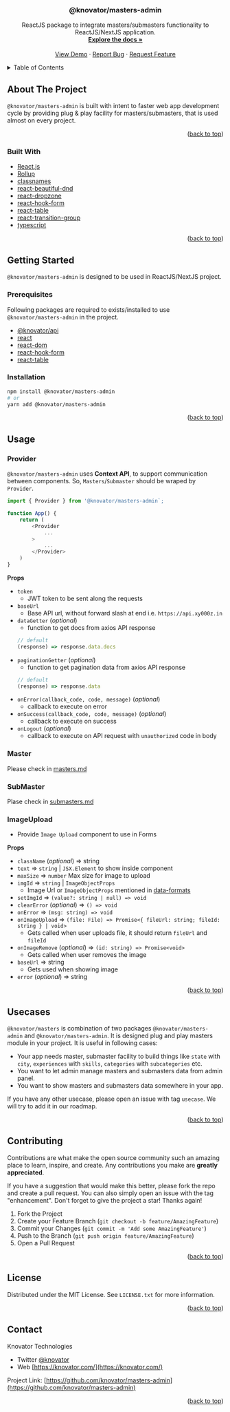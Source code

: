 <div id="top"></div>

<!-- PROJECT LOGO -->
<br />
<div align="center">
  <!-- <a href="https://github.com/knovator/masters-admin">
    <img src="images/logo.png" alt="Logo" width="80" height="80">
  </a> -->

<h3 align="center">@knovator/masters-admin</h3>

  <p align="center">
    ReactJS package to integrate masters/submasters functionality to ReactJS/NextJS application.
    <br />
    <a href="https://github.com/knovator/masters-admin"><strong>Explore the docs »</strong></a>
    <br />
    <br />
    <a href="https://github.com/knovator/masters-admin">View Demo</a>
    ·
    <a href="https://github.com/knovator/masters-admin/issues">Report Bug</a>
    ·
    <a href="https://github.com/knovator/masters-admin/issues">Request Feature</a>
  </p>
</div>



<!-- TABLE OF CONTENTS -->
<details>
  <summary>Table of Contents</summary>
  <ol>
    <li>
      <a href="#about-the-project">About The Project</a>
      <ul>
        <li><a href="#built-with">Built With</a></li>
      </ul>
    </li>
    <li>
      <a href="#getting-started">Getting Started</a>
      <ul>
        <li><a href="#prerequisites">Prerequisites</a></li>
        <li><a href="#installation">Installation</a></li>
      </ul>
    </li>
    <li>
      <a href="#usage">Usage</a>
      <ul>
        <li><a href="#provider">Provider</a></li>
        <li><a href="#master">Master</a></li>
        <li><a href="#submaster">SubMaster</a></li>
        <li><a href="#imageupload">ImageUpload</a></li>
      </ul>
    </li>
    <li><a href="#usecases">Usecases</a></li>
    <li><a href="#contributing">Contributing</a></li>
    <li><a href="#contact">Contact</a></li>
  </ol>
</details>



<!-- ABOUT THE PROJECT -->
## About The Project

`@knovator/masters-admin` is built with intent to faster web app development cycle by providing plug & play facility for masters/submasters, that is used almost on every project.

<p align="right">(<a href="#top">back to top</a>)</p>

### Built With

* [React.js](https://reactjs.org/)
* [Rollup](https://rollupjs.org)
* [classnames](https://www.npmjs.com/package/classnames)
* [react-beautiful-dnd](https://www.npmjs.com/package/react-beautiful-dnd)
* [react-dropzone](https://www.npmjs.com/package/react-dropzone)
* [react-hook-form](https://www.npmjs.com/package/react-hook-form)
* [react-table](https://www.npmjs.com/package/react-table)
* [react-transition-group](https://www.npmjs.com/package/react-transition-group)
* [typescript](https://www.typescriptlang.org)

<p align="right">(<a href="#top">back to top</a>)</p>



<!-- GETTING STARTED -->
## Getting Started

`@knovator/masters-admin` is designed to be used in ReactJS/NextJS project.

### Prerequisites

Following packages are required to exists/installed to use `@knovator/masters-admin` in the project.
- [@knovator/api](https://www.npmjs.com/package/@knovator/api)
- [react](https://www.npmjs.com/package/react)
- [react-dom](https://www.npmjs.com/package/react-dom)
- [react-hook-form](https://www.npmjs.com/package/react-hook-form)
- [react-table](https://www.npmjs.com/package/react-table)

### Installation

   ```sh
   npm install @knovator/masters-admin
   # or
   yarn add @knovator/masters-admin
   ```

<p align="right">(<a href="#top">back to top</a>)</p>



<!-- USAGE EXAMPLES -->
## Usage

### Provider
`@knovator/masters-admin` uses **Context API**, to support communication between components. So, `Masters`/`Submaster` should be wraped by `Provider`.
```js
import { Provider } from '@knovator/masters-admin`;

function App() {
    return (
        <Provider
            ...
        >
            ...
        </Provider>
    )
}
```

**Props**
- `token`
    - JWT token to be sent along the requests
- `baseUrl`
    - Base API url, without forward slash at end i.e. `https://api.xy000z.in`
- `dataGetter` (*optional*)
    - function to get docs from axios API response
    ```js
    // default
    (response) => response.data.docs
    ```
- `paginationGetter` (*optional*)
    - function to get pagination data from axios API response
    ```js
    // default
    (response) => response.data
    ```
- `onError(callback_code, code, message)` (*optional*)
    - callback to execute on error
- `onSuccess(callback_code, code, message)` (*optional*)
    - callback to execute on success
- `onLogout` (*optional*)
    - callback to execute on API request with `unauthorized` code in body

### Master
Please check in [masters.md](masters.md)

### SubMaster
Plase check in [submasters.md](submasters.md)

### ImageUpload
- Provide `Image Upload` component to use in Forms

**Props**
- `className` (*optional*) => string
- `text` => `string` | `JSX.Element` to show inside component
- `maxSize` => `number` Max size for image to upload
- `imgId` => `string` | `ImageObjectProps`
  - Image Url or `ImageObjectProps` mentioned in [data-formats](data-formats.md)
- `setImgId` => `(value?: string | null) => void`
- `clearError` (*optional*) => `() => void`
- `onError` => `(msg: string) => void`
- `onImageUpload` => `(file: File) => Promise<{ fileUrl: string; fileId: string } | void>`
  - Gets called when user uploads file, it should return `fileUrl` and `fileId`
- `onImageRemove` (*optional*) => `(id: string) => Promise<void>`
  - Gets called when user removes the image
- `baseUrl` => string
  - Gets used when showing image
- `error` (*optional*) => string


<p align="right">(<a href="#top">back to top</a>)</p>

## Usecases

`@knovator/masters` is combination of two packages `@knovator/masters-admin` and `@knovator/masters-admin`. It is designed plug and play masters module in your project. It is useful in following cases:

- Your app needs master, submaster facility to build things like `state` with `city`, `experiences` with `skills`, `categories` with `subcategories` etc.
- You want to let admin manage masters and submasters data from admin panel.
- You want to show masters and submasters data somewhere in your app.

If you have any other usecase, please open an issue with tag `usecase`. We will try to add it in our roadmap.

<p align="right">(<a href="#top">back to top</a>)</p>

<!-- CONTRIBUTING -->
## Contributing

Contributions are what make the open source community such an amazing place to learn, inspire, and create. Any contributions you make are **greatly appreciated**.

If you have a suggestion that would make this better, please fork the repo and create a pull request. You can also simply open an issue with the tag "enhancement".
Don't forget to give the project a star! Thanks again!

1. Fork the Project
2. Create your Feature Branch (`git checkout -b feature/AmazingFeature`)
3. Commit your Changes (`git commit -m 'Add some AmazingFeature'`)
4. Push to the Branch (`git push origin feature/AmazingFeature`)
5. Open a Pull Request

<p align="right">(<a href="#top">back to top</a>)</p>



<!-- LICENSE -->
## License

Distributed under the MIT License. See `LICENSE.txt` for more information.

<p align="right">(<a href="#top">back to top</a>)</p>


<!-- CONTACT -->
## Contact

Knovator Technologies
- Twitter [@knovator](https://twitter.com/knovator)
- Web [https://knovator.com/](https://knovator.com/)

Project Link: [https://github.com/knovator/masters-admin](https://github.com/knovator/masters-admin)

<p align="right">(<a href="#top">back to top</a>)</p>
